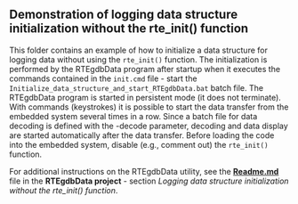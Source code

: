 ## Demonstration of logging data structure initialization without the rte_init() function

This folder contains an example of how to initialize a data structure for logging data without using the `rte_init()` function. The initialization is performed by the RTEgdbData program after startup when it executes the commands contained in the `init.cmd` file - start the `Initialize_data_structure_and_start_RTEgdbData.bat` batch file. The RTEgdbData program is started in persistent mode (it does not terminate). With commands (keystrokes) it is possible to start the data transfer from the embedded system several times in a row. Since a batch file for data decoding is defined with the -decode parameter, decoding and data display are started automatically after the data transfer. Before loading the code into the embedded system, disable (e.g., comment out) the `rte_init()` function.

For additional instructions on the RTEgdbData utility, see the **[Readme.md](https://github.com/RTEdbg/RTEgdbData/blob/master/Readme.md)** file in the **RTEgdbData project** - section *Logging data structure initialization without the rte_init() function*.